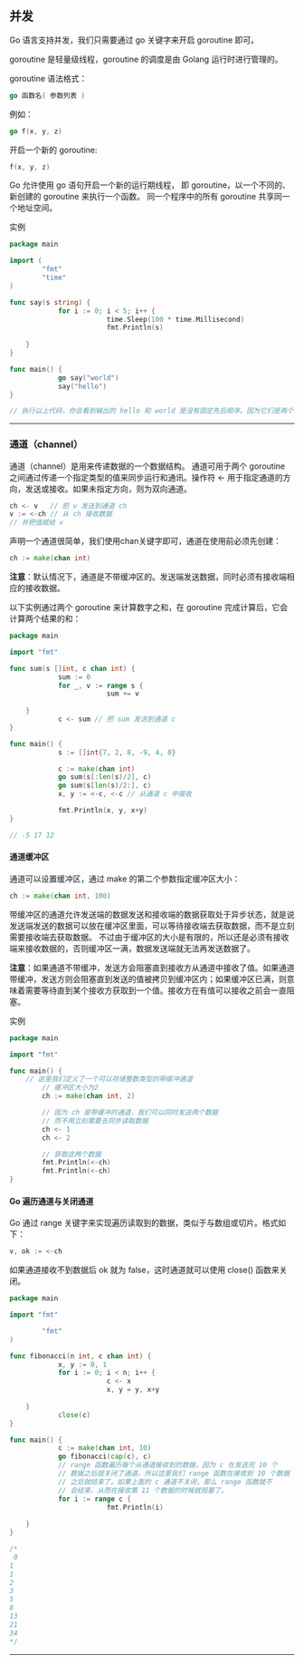## 并发

Go 语言支持并发，我们只需要通过 go 关键字来开启 goroutine 即可。

goroutine 是轻量级线程，goroutine 的调度是由 Golang 运行时进行管理的。

goroutine 语法格式：

```go
go 函数名( 参数列表 )
```

例如：

```go
go f(x, y, z)
```

开启一个新的 goroutine:

```go
f(x, y, z)
```

Go 允许使用 go 语句开启一个新的运行期线程， 即 goroutine，以一个不同的、新创建的 goroutine 来执行一个函数。 同一个程序中的所有
goroutine 共享同一个地址空间。

实例

```go
package main

import (
        "fmt"
        "time"
)

func say(s string) {
	        for i := 0; i < 5; i++ {
		                time.Sleep(100 * time.Millisecond)
		                fmt.Println(s)
		       
	}
}

func main() {
	        go say("world")
	        say("hello")
}

// 执行以上代码，你会看到输出的 hello 和 world 是没有固定先后顺序。因为它们是两个 goroutine 在执行：
```

--- 

### 通道（channel）

通道（channel）是用来传递数据的一个数据结构。
通道可用于两个 goroutine 之间通过传递一个指定类型的值来同步运行和通讯。操作符 <- 用于指定通道的方向，发送或接收。如果未指定方向，则为双向通道。

```go
ch <- v   // 把 v 发送到通道 ch
v := <-ch // 从 ch 接收数据
// 并把值赋给 v
```

声明一个通道很简单，我们使用chan关键字即可，通道在使用前必须先创建：

```go
ch := make(chan int)
```

**注意**：默认情况下，通道是不带缓冲区的。发送端发送数据，同时必须有接收端相应的接收数据。

以下实例通过两个 goroutine 来计算数字之和，在 goroutine 完成计算后，它会计算两个结果的和：

```go
package main

import "fmt"

func sum(s []int, c chan int) {
	        sum := 0
	        for _, v := range s {
		                sum += v
		       
	}
	        c <- sum // 把 sum 发送到通道 c
}

func main() {
	        s := []int{7, 2, 8, -9, 4, 0}

	        c := make(chan int)
	        go sum(s[:len(s)/2], c)
	        go sum(s[len(s)/2:], c)
	        x, y := <-c, <-c // 从通道 c 中接收

	        fmt.Println(x, y, x+y)
}

// -5 17 12
```

#### 通道缓冲区

通道可以设置缓冲区，通过 make 的第二个参数指定缓冲区大小：

```go
ch := make(chan int, 100)
```

带缓冲区的通道允许发送端的数据发送和接收端的数据获取处于异步状态，就是说发送端发送的数据可以放在缓冲区里面，可以等待接收端去获取数据，而不是立刻需要接收端去获取数据。
不过由于缓冲区的大小是有限的，所以还是必须有接收端来接收数据的，否则缓冲区一满，数据发送端就无法再发送数据了。

**注意**：如果通道不带缓冲，发送方会阻塞直到接收方从通道中接收了值。如果通道带缓冲，发送方则会阻塞直到发送的值被拷贝到缓冲区内；如果缓冲区已满，则意味着需要等待直到某个接收方获取到一个值。接收方在有值可以接收之前会一直阻塞。

实例
```go
package main

import "fmt"

func main() {
    // 这里我们定义了一个可以存储整数类型的带缓冲通道
        // 缓冲区大小为2
        ch := make(chan int, 2)

        // 因为 ch 是带缓冲的通道，我们可以同时发送两个数据
        // 而不用立刻需要去同步读取数据
        ch <- 1
        ch <- 2

        // 获取这两个数据
        fmt.Println(<-ch)
        fmt.Println(<-ch)
}
```

#### Go 遍历通道与关闭通道
Go 通过 range 关键字来实现遍历读取到的数据，类似于与数组或切片。格式如下：
```go
v, ok := <-ch
```

如果通道接收不到数据后 ok 就为 false，这时通道就可以使用 close() 函数来关闭。

```go
package main

import "fmt"

        "fmt"
)

func fibonacci(n int, c chan int) {
	        x, y := 0, 1
	        for i := 0; i < n; i++ {
		                c <- x
		                x, y = y, x+y
		       
	}
	        close(c)
}

func main() {
	        c := make(chan int, 10)
	        go fibonacci(cap(c), c)
	        // range 函数遍历每个从通道接收到的数据，因为 c 在发送完 10 个
	        // 数据之后就关闭了通道，所以这里我们 range 函数在接收到 10 个数据
	        // 之后就结束了。如果上面的 c 通道不关闭，那么 range 函数就不
	        // 会结束，从而在接收第 11 个数据的时候就阻塞了。
	        for i := range c {
		                fmt.Println(i)
		       
	}
}

/*
 0
1
1
2
3
5
8
13
21
34
*/

```

---

